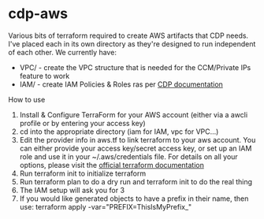 # cdp-aws
 
Various bits of terraform required to create AWS artifacts that CDP needs.  I've placed each in its own directory as they're designed to run independent of each other.  We currently have:
- VPC/ - create the VPC structure that is needed for the CCM/Private IPs feature to work
- IAM/ - create IAM Policies & Roles ras per [CDP documentation](https://docs.cloudera.com/management-console/cloud/environments/topics/mc-idbroker-minimum-setup.html)

How to use

1. Install & Configure TerraForm for your AWS account (either via a awcli profile or by entering your access key)
2. cd into the appropriate directory (iam for IAM, vpc for VPC...)
3. Edit the provider info in aws.tf to link terraform to your aws account.  You can either provide your access key/secret access key, or set up an IAM role and use it in your ~/.aws/credentials file.  For details on all your options, please visit the [official terraform documentation](https://www.terraform.io/docs/providers/aws/index.html)
4. Run terraform init to initialize terraform
5. Run terraform plan to do a dry run and terraform init to do the real thing
6. The IAM setup will ask you for 3 
7. If you would like generated objects to have a prefix in their name, then use:
   terraform apply -var="PREFIX=ThisIsMyPrefix_"

